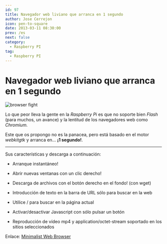 ```yaml
---
id: 97
title: Navegador web liviano que arranca en 1 segundo
author: Jose Cerrejon
icon: pen-to-square
date: 2013-03-11 08:30:00
prev: /es
next: false
category:
  - Raspberry PI
tag:
  - Raspberry PI
---
```


# Navegador web liviano que arranca en 1 segundo

![browser fight](/images/browser_fight.jpg)

Lo que peor lleva la gente en la *Raspberry Pi* es que no soporte bien *Flash* (para muchos, un avance) y la lentitud de los navegadores web como *Chromium.*

Este que os propongo no es la panacea, pero está basado en el motor *webkitgtk* y arranca en... **¡1 segundo!**.

- - -
Sus características y descarga a continuación:

* Arranque instantáneo!

* Abrir nuevas ventanas con un clic derecho!

* Descarga de archivos con el botón derecho en el fondo! (con wget)

* Introducción de texto en la barra de URL sólo para buscar en la web

* Utilice / para buscar en la página actual

* Activar/desactivar Javascript con sólo pulsar un botón

* Reproducción de vídeo mp4 y application/octet-stream soportado en los sitios seleccionados

Enlace: [Minimalist Web Browser](http://code.google.com/p/minimal-web-browser/downloads/list)